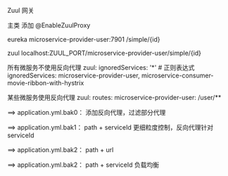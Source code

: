 Zuul 网关

主类 添加 @EnableZuulProxy 

eureka
    microservice-provider-user:7901
    /simple/{id}
  
zuul
    localhost:ZUUL_PORT/microservice-provider-user/simple/{id}
    
    

所有微服务不使用反向代理
zuul:
    ignoredServices: '*'  # 正则表达式
    ignoredServices: microservice-provider-user, microservice-consumer-movie-ribbon-with-hystrix
    
某些微服务使用反向代理
zuul:
    routes:
        microservice-provider-user: /user/**
        
==> application.yml.bak0：
    添加反向代理，过滤部分代理
    
==> application.yml.bak1：
    path + serviceId  更细粒度控制，反向代理针对serviceId  
    
==> application.yml.bak2：
    path + url
    
==> application.yml.bak2：
    path + serviceId  负载均衡